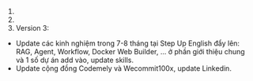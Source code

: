 1. 
2. 
3. Version 3: 
- Update các kinh nghiệm trong 7-8 tháng tại Step Up English đẩy lên: RAG, Agent, Workflow, Docker Web Builder, ... ở phần giới thiệu chung và 1 số dự án add vào, update skills. 
- Update cộng đồng Codemely và Wecommit100x, update Linkedin. 